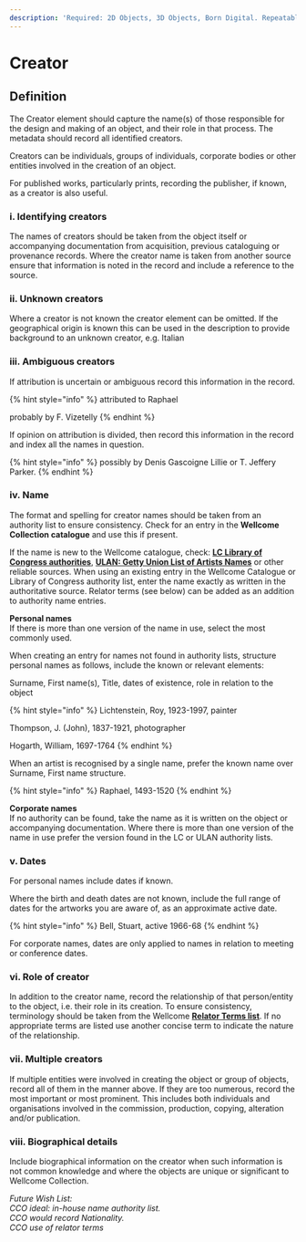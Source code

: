 ```yaml
---
description: 'Required: 2D Objects, 3D Objects, Born Digital. Repeatable'
---
```


# Creator

## Definition

The Creator element should capture the name\(s\) of those responsible for the design and making of an object, and their role in that process. The metadata should record all identified creators.

Creators can be individuals, groups of individuals, corporate bodies or other entities involved in the creation of an object.

For published works, particularly prints, recording the publisher, if known, as a creator is also useful. 

### i. Identifying creators

The names of creators should be taken from the object itself or accompanying documentation from acquisition, previous cataloguing or provenance records. Where the creator name is taken from another source ensure that information is noted in the record and include a reference to the source.

### ii. Unknown creators

Where a creator is not known the creator element can be omitted. If the geographical origin is known this can be used in the description to provide background to an unknown creator, e.g. Italian

### iii. Ambiguous creators

If attribution is uncertain or ambiguous record this information in the record.

{% hint style="info" %}
attributed to Raphael

probably by F. Vizetelly
{% endhint %}

If opinion on attribution is divided, then record this information in the record and index all the names in question.

{% hint style="info" %}
possibly by Denis Gascoigne Lillie or T. Jeffery Parker.
{% endhint %}

### iv. Name

The format and spelling for creator names should be taken from an authority list to ensure consistency. Check for an entry in the **Wellcome Collection catalogue** and use this if present.

If the name is new to the Wellcome catalogue, check: [**LC Library of Congress authorities**](https://authorities.loc.gov/), [**ULAN: Getty Union List of Artists Names**](http://www.getty.edu/research/tools/vocabularies/ulan/) or other reliable sources. When using an existing entry in the Wellcome Catalogue or Library of Congress authority list, enter the name exactly as written in the authoritative source. Relator terms \(see below\) can be added as an addition to authority name entries. 

**Personal names**  
If there is more than one version of the name in use, select the most commonly used.

When creating an entry for names not found in authority lists, structure personal names as follows, include the known or relevant elements:

Surname, First name\(s\), Title, dates of existence, role in relation to the object

{% hint style="info" %}
Lichtenstein, Roy, 1923-1997, painter

Thompson, J. \(John\), 1837-1921, photographer

Hogarth, William, 1697-1764
{% endhint %}

When an artist is recognised by a single name, prefer the known name over Surname, First name structure.

{% hint style="info" %}
Raphael, 1493-1520
{% endhint %}

**Corporate names**  
If no authority can be found, take the name as it is written on the object or accompanying documentation. Where there is more than one version of the name in use prefer the version found in the LC or ULAN authority lists.

### v. Dates

For personal names include dates if known.

Where the birth and death dates are not known, include the full range of dates for the artworks you are aware of, as an approximate active date.

{% hint style="info" %}
Bell, Stuart, active 1966-68
{% endhint %}

For corporate names, dates are only applied to names in relation to meeting or conference dates.

### vi. Role of creator

In addition to the creator name, record the relationship of that person/entity to the object, i.e. their role in its creation. To ensure consistency, terminology should be taken from the Wellcome [**Relator Terms list**](relator-terms.md). If no appropriate terms are listed use another concise term to indicate the nature of the relationship.

### vii. Multiple creators

If multiple entities were involved in creating the object or group of objects, record all of them in the manner above. If they are too numerous, record the most important or most prominent. This includes both individuals and organisations involved in the commission, production, copying, alteration and/or publication.

### viii. Biographical details

Include biographical information on the creator when such information is not common knowledge and where the objects are unique or significant to Wellcome Collection.

_Future Wish List:_  
_CCO ideal: in-house name authority list.  
CCO would record Nationality.        
CCO use of relator terms_      

